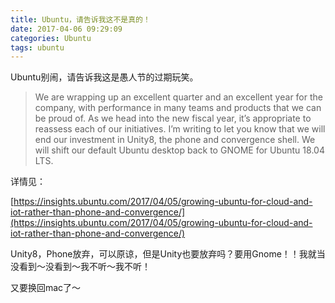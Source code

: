 ```yaml
---
title: Ubuntu，请告诉我这不是真的！
date: 2017-04-06 09:29:09
categories: Ubuntu
tags: ubuntu
---
```

Ubuntu别闹，请告诉我这是愚人节的过期玩笑。

> We are wrapping up an excellent quarter and an excellent year for the company, with performance in many teams and products that we can be proud of. As we head into the new fiscal year, it’s appropriate to reassess each of our initiatives. I’m writing to let you know that we will end our investment in Unity8, the phone and convergence shell. We will shift our default Ubuntu desktop back to GNOME for Ubuntu 18.04 LTS.

<!--more-->

详情见：

[https://insights.ubuntu.com/2017/04/05/growing-ubuntu-for-cloud-and-iot-rather-than-phone-and-convergence/](https://insights.ubuntu.com/2017/04/05/growing-ubuntu-for-cloud-and-iot-rather-than-phone-and-convergence/)

Unity8，Phone放弃，可以原谅，但是Unity也要放弃吗？要用Gnome！！我就当没看到～没看到～我不听～我不听！

又要换回mac了～